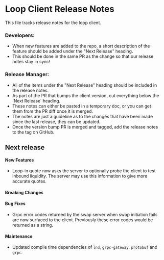 # Loop Client Release Notes
This file tracks release notes for the loop client. 

### Developers: 
* When new features are added to the repo, a short description of the feature should be added under the "Next Release" heading.
* This should be done in the same PR as the change so that our release notes stay in sync!

### Release Manager: 
* All of the items under the "Next Release" heading should be included in the release notes.
* As part of the PR that bumps the client version, cut everything below the 'Next Release' heading. 
* These notes can either be pasted in a temporary doc, or you can get them from the PR diff once it is merged. 
* The notes are just a guideline as to the changes that have been made since the last release, they can be updated.
* Once the version bump PR is merged and tagged, add the release notes to the tag on GitHub.

## Next release

#### New Features
* Loop-in quote now asks the server to optionally probe the client to test
  inbound liquidity. The server may use this information to give more accurate
  quotes.

#### Breaking Changes

#### Bug Fixes
* Grpc error codes returned by the swap server when swap initiation fails are 
  now surfaced to the client. Previously these error codes would be returned
  as a string.

#### Maintenance
* Updated compile time dependencies of `lnd`, `grpc-gateway`, `protobuf` and
  `grpc`.
